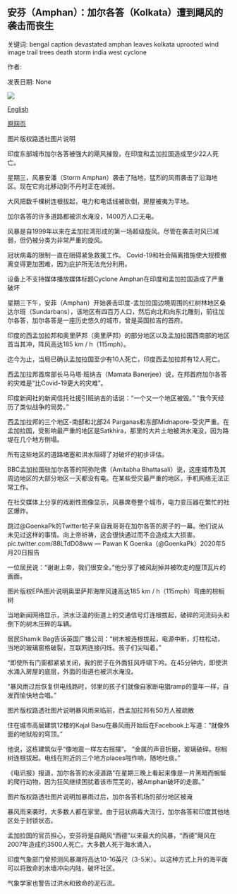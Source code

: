 ## 安芬（Amphan）：加尔各答（Kolkata）遭到飓风的袭击而丧生

关键词: bengal caption devastated amphan leaves kolkata uprooted wind image trail trees death storm india west cyclone

作者: 

发表日期: None

![](https://ichef.bbci.co.uk/news/1024/branded_news/3AC9/production/_112394051_kolkreuters.jpg)

[English](Amphan%3A%20Kolkata%20devastated%20as%20cyclone%20leaves%20trail%20of%20death.md)

[原网页](https://www.bbc.com/news/world-asia-india-52749935)

图片版权路透社图片说明

印度东部城市加尔各答被强大的飓风摧毁，在印度和孟加拉国造成至少22人死亡。

星期三，风暴安潘（Storm Amphan）袭击了陆地，猛烈的风雨袭击了沿海地区。现在它向北移动到不丹时正在减弱。

大风把数千棵树连根拔起，电力和电话线被砍倒，房屋被夷为平地。

加尔各答的许多道路都被洪水淹没，1400万人口无电。

风暴是自1999年以来在孟加拉湾形成的第一场超级旋风。尽管在袭击时风已减弱，但仍被分类为非常严重的旋风。

冠状病毒的限制一直在阻碍紧急救援工作。 Covid-19和社会隔离措施使大规模撤离变得更加困难，因为庇护所无法充分利用。

设备上不支持媒体播放媒体标题Cyclone Amphan在印度和孟加拉国造成了严重破坏

星期三下午，安菲（Amphan）开始袭击印度-孟加拉国边境周围的红树林地区桑达尔班（Sundarbans），该地区有四百万人口，然后向北和向东北雕刻，前往加尔各答，加尔各答是一座历史悠久的城市，曾是英国拉吉的首府。

印度的西孟加拉邦和奥里萨邦（奥里萨邦）的部分地区以及孟加拉国西南部的地区首当其冲，阵风高达185 km / h（115mph）。

迄今为止，当局已确认孟加拉国至少有10人死亡，印度西孟加拉邦有12人死亡。

西孟加拉邦首席部长马马塔·班纳吉（Mamata Banerjee）说，在邦首府加尔各答的灾难是“比Covid-19更大的灾难”。

印度新闻社的新闻信托社援引班纳吉的话说：“一个又一个地区被毁。” “我今天经历了类似战争的局势。”

西孟加拉邦的三个地区-南部和北部24 Parganas和东部Midnapore-受灾严重。在孟加拉国，受影响最严重的地区是Satkhira，那里的大片土地被洪水淹没，因为路堤在几个地方倒塌。

所有这些地区的道路堵塞和洪水阻碍了对破坏的初步评估。

BBC孟加拉国驻加尔各答的阿弥陀佛（Amitabha Bhattasali）说，这座城市及其周边地区的大部分地区一天都没有电。在某些受灾最严重的地区，手机网络无法正常工作。

在社交媒体上分享的戏剧性图像显示，风暴席卷整个城市，电力变压器在繁忙的社区爆炸。

跳过@GoenkaPk的Twitter帖子来自我哥哥在加尔各答的房子的一幕。他们说从未见过这样的事情。向上帝祈祷，这会很快通过而不会造成太大损害。 pic.twitter.com/88LTdD08ww — Pawan K Goenka（@GoenkaPk）2020年5月20日报告

一位居民说：“谢谢上帝，我们很安全。”他分享了被风刮掉并被吹走的屋顶瓦片的画面。

图片版权EPA图片说明奥里萨邦海岸风速高达185 km / h（115mph）弯曲的棕榈树

当地新闻网络显示，洪水泛滥的街道上的交通信号灯连根拔起，破碎的河流码头和倒下的树木压碎的车辆。

居民Shamik Bag告诉英国广播公司：“树木被连根拔起，电源中断，灯柱松动，当地的玻璃窗格破裂，互联网连接闪烁。孩子们尖叫着。”

“即使所有门窗都紧紧关闭，我的房子在外面狂风呼啸下吟。在45分钟内，即使洪水涌入房屋的底层，外面的街道也被洪水淹没。

“暴风雨过后恢复供电线路时，邻里的孩子们就像自家断电猖ramp的童年一样，自发而愉快地合唱。”

图片版权路透社图片说明暴风雨来临前，西孟加拉邦有50万人被疏散

住在城市高层建筑12楼的Kajal Basu在暴风雨开始后在Facebook上写道：“就像外面的地狱般的穹顶。”

他说，这栋建筑似乎“像地震一样左右摇摆”。 “金属的声音折磨，玻璃破碎。棕榈树连根拔起。电线在附近的三个地方places啪作响，随地吐痰。”

《电讯报》报道，加尔各答的水浸道路“在星期三晚上看起来像是一片黑暗而蜿蜒的爬行动物，因为狂风继续困扰着该市荒芜的，被Amphan破坏的走廊。”

图片版权路透社图片说明加暴雨过后，加尔各答机场的部分地区被淹

暴风雨来袭时，大多数人都在家里。由于冠状病毒大流行，加尔各答和印度其他地区处于封锁状态。

孟加拉国的官员担心，安芬将是自飓风“西德”以来最大的风暴，“西德”飓风在2007年造成约3500人死亡。大多数人死于海水涌入。

印度气象部门曾预测风暴潮将高达10-16英尺（3-5米）。以这种方式上升的海平面可以将致命的水墙冲向内陆，破坏社区。

气象学家也警告过洪水和致命的泥石流。